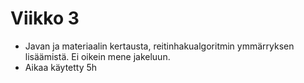 # Viikko 3

* Javan ja materiaalin kertausta, reitinhakualgoritmin ymmärryksen lisäämistä. Ei oikein mene jakeluun.
* Aikaa käytetty 5h
